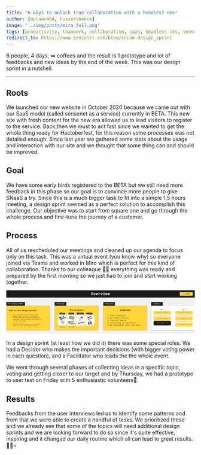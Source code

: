 ```yaml
---
title: "6 ways to unlock true collaboration with a headless cms"
author: [molnarm84, huszerlbence]
image: "../img/posts/miro_full.png"
tags: [productivity, teamwork, collaboration, saas, headless cms, sensenet]
redirect_to: https://www.sensenet.com/blog/sncom-design_sprint
---
```


6 people, 4 days, ∞ coffees and the result is 1 prototype and lot of feedbacks and new ideas by the end of the week. This was our design sprint in a nutshell.

---

## Roots

We launched our new website in October 2020 because we came out with our SaaS model (called sensenet as a service) currently in BETA. This new site with fresh content for the new era allowed us to lead visitors to register to the service. Back then we must to act fast since we wanted to get the whole thing ready for Hactoberfest, for this reason some processes was not detailed enough. Since last year we gathered some stats about the usage and interaction with our site and we thought that some thing can and should be improved.

## Goal

We have some early birds registered to the BETA but we still need more feedback in this phase so our goal is to convince more people to give SNaaS a try. Since this is a much bigger task to fit into a simple 1,5 hours meeting, a design sprint seemed as a perfect solution to accomplish this challenge. Our objective was to start from square one and go through the whole process and fine-tune the journey of a customer.

## Process

All of us rescheduled our meetings and cleaned up our agenda to focus only on this task. This was a virtual event (you know why) so everyone joined via Teams and worked in Miro which is perfect for this kind of collaboration. Thanks to our colleague 👏🏼 everything was ready and prepared by the first morning so we just had to join and start working together.

<p align="center">
<img src="/img/posts/miro_guideline.png" alt="miro board overview">
</p>

In a design sprint (at least how we did it) there was some special roles. We had a Decider who makes the important decisions (with bigger voting power in each question), and a Facilitator who leads the the whole event.

We went through several phases of collecting ideas in a specific topic, voting and getting closer to our target and by Thursday, we had a prototype to user test on Friday with 5 enthusiastic volunteers👏.

## Results

Feedbacks from the user interviews led us to identify some patterns and from that we were able to create a handful of tasks. We prioritized these and we already see that some of the topics will need additional design sprints and we are looking forward to do so since it's quite effective, inspiring and it changed our daily routine which all can lead to great results.🥳🎈⭐
